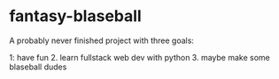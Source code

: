 # fantasy-blaseball

A probably never finished project with three goals:

1: have fun
2. learn fullstack web dev with python
3. maybe make some blaseball dudes
